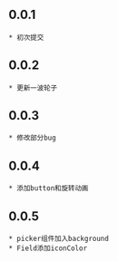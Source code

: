 ## 0.0.1
    * 初次提交
## 0.0.2
    * 更新一波轮子
## 0.0.3
    * 修改部分bug
## 0.0.4
    * 添加button和旋转动画
## 0.0.5
    * picker组件加入background
    * Field添加iconColor